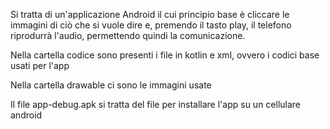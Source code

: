 Si tratta di un'applicazione Android il cui principio base è cliccare le immagini di ciò che si vuole dire e, premendo il tasto play, 
il telefono riprodurrà l'audio, permettendo quindi la comunicazione.

Nella cartella codice sono presenti i file in kotlin e xml, ovvero i codici base usati per l'app

Nella cartella drawable ci sono le immagini usate

Il file app-debug.apk si tratta del file per installare l'app su un cellulare android
